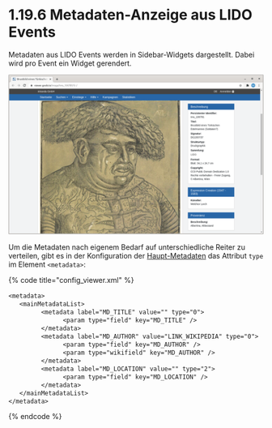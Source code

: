 # 1.19.6 Metadaten-Anzeige aus LIDO Events

Metadaten aus LIDO Events werden in Sidebar-Widgets dargestellt. Dabei wird pro Event ein Widget gerendert.

![](../../../.gitbook/assets/conf_1.19.6.png)

Um die Metadaten nach eigenem Bedarf auf unterschiedliche Reiter zu verteilen, gibt es in der Konfiguration der [Haupt-Metadaten](1.md) das Attribut `type` im Element `<metadata>`:

{% code title="config\_viewer.xml" %}
```markup
<metadata>
   <mainMetadataList>
         <metadata label="MD_TITLE" value="" type="0">
               <param type="field" key="MD_TITLE" />
         </metadata>
         <metadata label="MD_AUTHOR" value="LINK_WIKIPEDIA" type="0">
               <param type="field" key="MD_AUTHOR" />
               <param type="wikifield" key="MD_AUTHOR" />
         </metadata>
         <metadata label="MD_LOCATION" value="" type="2">
               <param type="field" key="MD_LOCATION" />
         </metadata>
   </mainMetadataList>
</metadata>
```
{% endcode %}


